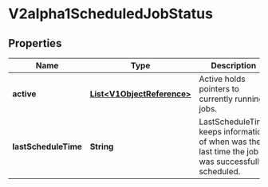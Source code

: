 
# V2alpha1ScheduledJobStatus

## Properties
Name | Type | Description | Notes
------------ | ------------- | ------------- | -------------
**active** | [**List&lt;V1ObjectReference&gt;**](V1ObjectReference.md) | Active holds pointers to currently running jobs. |  [optional]
**lastScheduleTime** | **String** | LastScheduleTime keeps information of when was the last time the job was successfully scheduled. |  [optional]



